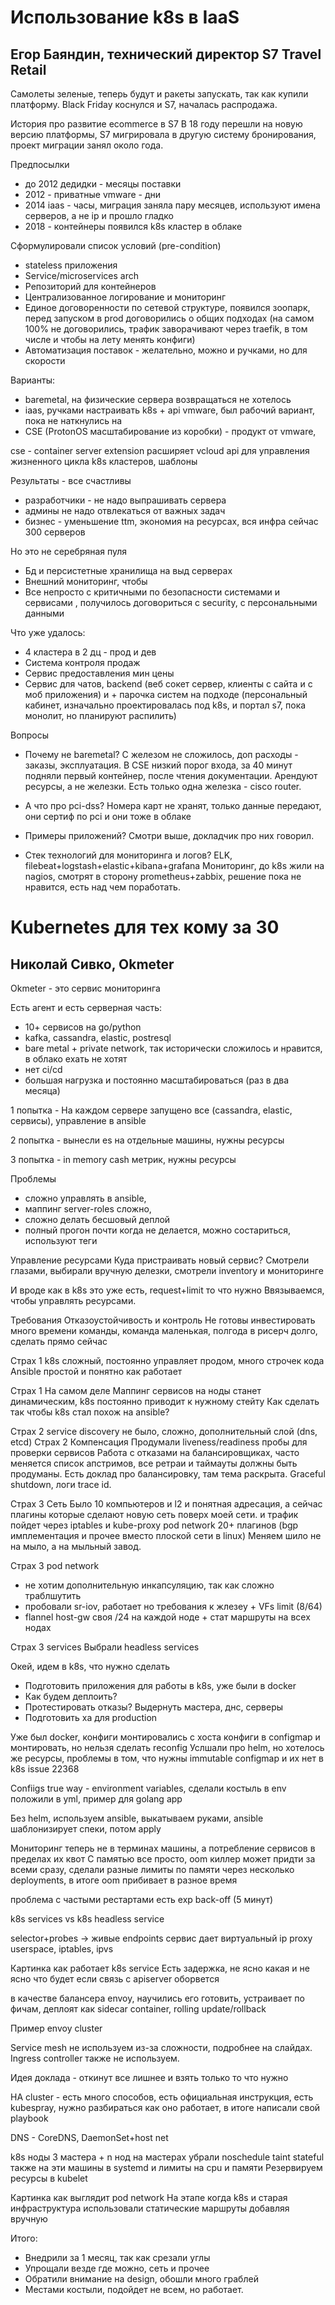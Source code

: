 # Использование k8s в IaaS
## Егор Баяндин, технический директор S7 Travel Retail

Самолеты зеленые, теперь будут и ракеты запускать, так как купили платформу.
Black Friday коснулся и S7, началась распродажа.

История про развитие ecommerce в S7
В 18 году перешли на новую версию платформы, S7 мигрировала в другую систему бронирования, проект миграции занял около года.

Предпосылки
* до 2012 дедидки - месяцы поставки
* 2012 - приватные vmware - дни
* 2014 iaas - часы, миграция заняла пару месяцев, используют имена серверов, а не ip и прошло гладко
* 2018 - контейнеры появился k8s кластер в облаке

Сформулировали список условий (pre-condition)
* stateless приложения
* Service/microservices arch
* Репозиторий для контейнеров
* Централизованное логирование и мониторинг
* Единое договоренности по сетевой структуре, появился зоопарк, перед запуском в prod договорились о общих подходах (на самом 100% не договорились, трафик заворачивают через traefik, в том числе и чтобы на лету менять конфиги)
* Автоматизация поставок - желательно, можно и ручками, но для скорости

Варианты:
* baremetal, на физические сервера возвращаться не хотелось
* iaas, ручками настраивать k8s + api vmware, был рабочий вариант, пока не наткнулись на
* CSE (ProtonOS масштабирование из коробки) - продукт от vmware, 

cse - container server extension
расширяет vcloud api для управления жизненного цикла k8s кластеров, шаблоны

Результаты - все счастливы
* разработчики - не надо выпрашивать сервера
* админы не надо отвлекаться от важных задач
* бизнес - уменьшение ttm, экономия на ресурсах, вся инфра сейчас 300 серверов

Но это не серебряная пуля
* Бд и персистетные хранилища на выд серверах
* Внешний мониторинг, чтобы 
* Все непросто с критичными по безопасности системами и сервисами , получилось договориться с security, с персональными данными 

Что уже удалось:
* 4 кластера в 2 дц - прод и дев
* Система контроля продаж
* Сервис предоставления мин цены
* Сервис для чатов, backend (веб сокет сервер, клиенты с сайта и с моб приложения)
и + парочка систем на подходе (персональный кабинет, изначально проектировалась под k8s, и портал s7, пока монолит, но планируют распилить)

Вопросы 
* Почему не baremetal?
С железом не сложилось, доп расходы - заказы, эксплуатация. В CSE низкий порог входа, за 40 минут подняли первый контейнер, после чтения документации.
Арендуют ресурсы, а не железки. Есть только одна железка - cisco router.

* А что про pci-dss?
Номера карт не хранят, только данные передают, они сертиф по pci и они тоже в облаке

* Примеры приложений?
Смотри выше, докладчик про них говорил.

* Стек технологий для мониторинга и логов?
ELK, filebeat+logstash+elastic+kibana+grafana
Мониторинг, до k8s жили на nagios, смотрят в сторону prometheus+zabbix, решение пока не нравится, есть над чем поработать.


# Kubernetes для тех кому за 30
## Николай Сивко, Okmeter

Okmeter - это сервис мониторинга

Есть агент и есть серверная часть:
* 10+ сервисов на go/python
* kafka, cassandra, elastic, postresql
* bare metal + private network, так исторически сложилось и нравится, в облако ехать не хотят
* нет ci/cd
* большая нагрузка и постоянно масштабироваться (раз в два месяца)

1 попытка - На каждом сервере запущено все (cassandra, elastic, сервисы), управление в ansible

2 попытка - вынесли es на отдельные машины, нужны ресурсы

3 попытка - in memory cash метрик, нужны ресурсы

Проблемы
* сложно управлять в ansible,
* маппинг server-roles сложно, 
* сложно делать бесшовый деплой
* полный прогон почти когда не делается, можно состариться, используют теги

Управление ресурсами
Куда пристраивать новый сервис? Смотрели глазами, выбирали вручную делезки, смотрели inventory и мониторинге

И вроде как в k8s это уже есть, request+limit то что нужно
Ввязываемся, чтобы управлять ресурсами.

Требования
Отказоустойчивость и контроль
Не готовы инвестировать много времени команды, команда маленькая, полгода в рисерч долго, сделать прямо сейчас

Страх 1
k8s сложный, постоянно управляет продом, много строчек кода
Ansible простой и понятно как работает

Страх 1 На самом деле
Маппинг сервисов на ноды станет динамическим, k8s постоянно приводит к нужному стейту
Как сделать так чтобы k8s стал похож на ansible?

Страх 2 service discovery
не было, сложно, дополнительный слой (dns, etcd)
Страх 2 Компенсация
Продумали liveness/readiness пробы для проверки сервисов
Работа с отказами на балансировщиках, часто меняется список апстримов, все ретраи и таймауты должны быть продуманы. Есть доклад про балансировку, там тема раскрыта.
Graceful shutdown, логи trace id.

Страх 3 Сеть
Было 10 компьютеров и l2 и понятная адресация, а сейчас плагины которые сделают новую сеть поверх моей сети.
и трафик пойдет через iptables и kube-proxy
pod network 20+ плагинов (bgp имплементация и прочее вместо плоской сети в linux)
Меняем шило не на мыло, а на мыльный завод.

Страх 3 pod network
* не хотим дополнительную инкапсуляцию, так как сложно траблшутить
* пробовали sr-iov, работает но требования к жлезеу + VFs limit (8/64)
* flannel host-gw своя /24 на каждой ноде + стат маршруты на всех нодах

Страх 3 services
Выбрали headless services

Окей, идем в k8s, что нужно сделать
* Подготовить приложения для работы в k8s, уже были в docker
* Как будем деплоить?
* Протестировать отказы? Выдернуть мастера, днс, серверы
* Подготовить ха для production

Уже был docker, конфиги монтировались с хоста
конфиги в configmap и монтировать, но нельзя сделать reconfig
Услшали про helm, но хотелось же ресурсы, проблемы в том, что нужны immutable configmap и их нет в k8s issue 22368

Confiigs
true way - environment variables, сделали костыль в env положили в yml, пример для golang app

Без helm, используем ansible, выкатываем руками, ansible шаблонизирует спеки, потом apply

Мониторинг теперь не в терминах машины, а потребление сервисов в пределах их квот
С памятью все просто, oom киллер может придти за всеми сразу, сделали разные лимиты по памяти через несколько deployments, в итоге oom прибивает в разное время

проблема с частыми рестартами есть exp back-off (5 минут)

k8s services vs k8s headless service

selector+probes -> живые endpoints
сервис дает виртуальный ip
proxy userspace, iptables, ipvs

Картинка как работает k8s service
Есть задержка, не ясно какая и не ясно что будет если связь с apiserver оборвется

в качестве балансера envoy, научились его готовить, устраивает по фичам, деплоят как sidecar container, rolling update/rollback

Пример envoy cluster

Service mesh не используем из-за сложности, подробнее на слайдах. Ingress controller также не используем.

Идея доклада - откинут все лишнее и взять только то что нужно

HA cluster - есть много способов, есть официальная инструкция, есть kubespray, нужно разбираться как оно работает, в итоге написали свой playbook

DNS - CoreDNS, DaemonSet+host net

k8s ноды 3 мастера + n нод
на мастерах убрали noschedule taint
stateful также на эти машины в systemd и лимиты на cpu  и памяти
Резервируем ресурсы в kubelet

Картинка как выглядит pod network
На этапе когда k8s и старая инфраструктура использовали статические маршруты добавляя вручную

Итого:
* Внедрили за 1 месяц, так как срезали углы
* Упрощали везде где можно, сеть и прочее
* Обратили внимание на design, обошли много граблей
* Местами костыли, подойдет не всем, но работает.
